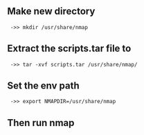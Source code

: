 ## Make new directory
     ->> mkdir /usr/share/nmap

## Extract the scripts.tar file to
     ->> tar -xvf scripts.tar /usr/share/nmap/ 

## Set the env path
     ->> export NMAPDIR=/usr/share/nmap

## Then run nmap
